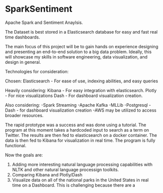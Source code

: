 # SparkSentiment
Apache Spark and Sentiment Anaylsis. 

The Dataset is best stored in a Elasticsearch database for easy and fast real time dashboards. 

The main focus of this project will be to gain hands on experience designing and presenting an end-to-end solution to a big data problem. 
Ideally, this will showcase my skills in software engineering, data visualization, and design in general.

Technologies for consideration:

Chosen:
Elasticsearch - For ease of use, indexing abilities, and easy queries

Heavily considering:
Kibana - For easy integration with elasticsearch.
Plotly - For nice visualizations
Dash - For dashboard visualization creation.


Also considering:
-Spark Streaming
-Apache Kafka
-MLLib
-Postgresql
-Dash - for dashboard visualization creation
-AWS may be utilized to access broader resources.

The rapid prototype was a success and was done using a tutorial. The program at this moment takes a hardcoded input to search as a term on Twitter. The results are then fed to elasticsearch on a docker container. The data is then fed to Kibana for visualization in real time. The program is fully functional. 

Now the goals are:

1) Adding more interesting natural language processing capabilities with NLTK and other natural language processign toolkits.
2) Comparing Kibana and Plotly/Dash 
3) Visualize data on all of the national parks in the United States in real time on a Dashboard. This is challenging because there are a 





